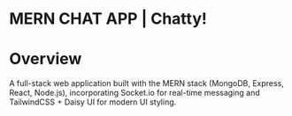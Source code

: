 # MERN CHAT APP | Chatty!
# Overview 
A full-stack web application built with the MERN stack (MongoDB, Express, React, Node.js), incorporating Socket.io for real-time messaging and TailwindCSS + Daisy UI for modern UI styling.
